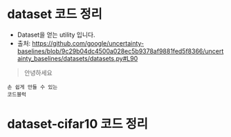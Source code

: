 # dataset 코드 정리
* Dataset을 얻는 utility 입니다.
* 출처: https://github.com/google/uncertainty-baselines/blob/9c29b04dc4500a028ec5b9378af9881fed5f8366/uncertainty_baselines/datasets/datasets.py#L90
> 안녕하세요
```
손 쉽게 만들 수 있는
코드블럭
```


# dataset-cifar10 코드 정리
